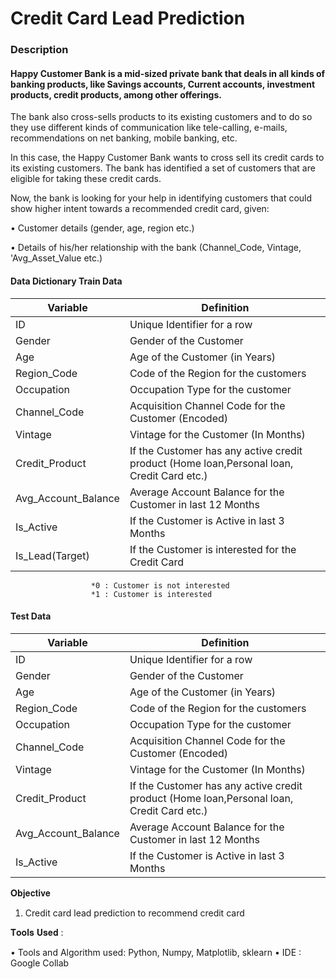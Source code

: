 
# Credit Card Lead Prediction

### Description
#### Happy Customer Bank is a mid-sized private bank that deals in all kinds of banking products, like Savings accounts, Current accounts, investment products, credit products, among other offerings.

The bank also cross-sells products to its existing customers and to do so they use different kinds of communication like tele-calling, e-mails, recommendations on net banking, mobile banking, etc. 

In this case, the Happy Customer Bank wants to cross sell its credit cards to its existing customers. The bank has identified a set of customers that are eligible for taking these credit cards.

Now, the bank is looking for your help in identifying customers that could show higher intent towards a recommended credit card, given:

•	Customer details (gender, age, region etc.)

•	Details of his/her relationship with the bank (Channel_Code, Vintage, 'Avg_Asset_Value etc.)

#### Data Dictionary Train Data

Variable | Definition
------------------------ | --------------------------------------------------------------------------------------------
ID	                  |Unique Identifier for a row
Gender	              |Gender of the Customer
Age	                  |Age of the Customer (in Years)
Region_Code	          |Code of the Region for the customers
Occupation	          |Occupation Type for the customer
Channel_Code	        |Acquisition Channel Code for the Customer  (Encoded)
Vintage	              |Vintage for the Customer (In Months)
Credit_Product	      |If the Customer has any active credit product (Home loan,Personal loan, Credit Card etc.)
Avg_Account_Balance	  |Average Account Balance for the Customer in last 12 Months
Is_Active	            |If the Customer is Active in last 3 Months
Is_Lead(Target)	      |If the Customer is interested for the Credit Card

                      *0 : Customer is not interested
                      *1 : Customer is interested

#### Test Data
Variable | Definition
------------------------ | --------------------------------------------------------------------------------------------
ID	                  |Unique Identifier for a row
Gender	              |Gender of the Customer
Age	                  |Age of the Customer (in Years)
Region_Code	          |Code of the Region for the customers
Occupation	          |Occupation Type for the customer
Channel_Code	        |Acquisition Channel Code for the Customer  (Encoded)
Vintage	              |Vintage for the Customer (In Months)
Credit_Product	      |If the Customer has any active credit product (Home loan,Personal loan, Credit Card etc.)
Avg_Account_Balance	  |Average Account Balance for the Customer in last 12 Months
Is_Active	            |If the Customer is Active in last 3 Months

𝐎𝐛𝐣𝐞𝐜𝐭𝐢𝐯𝐞 

1) Credit card lead prediction to recommend credit card

𝐓𝐨𝐨𝐥𝐬 𝐔𝐬𝐞𝐝 : 

•	Tools and Algorithm used: Python, Numpy, Matplotlib, sklearn
•	IDE : Google Collab                    

